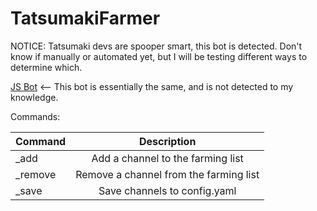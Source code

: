 # TatsumakiFarmer

NOTICE: Tatsumaki devs are spooper smart, this bot is detected. Don't know if manually or automated yet, but I will be testing different ways to determine which.

[JS Bot](https://github.com/ajmeese7/spambot) <-- This bot is essentially the same, and is not detected to my knowledge.

Commands:

| Command | Description                            |
| ------- |:--------------------------------------:|
| _add    | Add a channel to the farming list      |
| _remove | Remove a channel from the farming list |
| _save   | Save channels to config.yaml           |